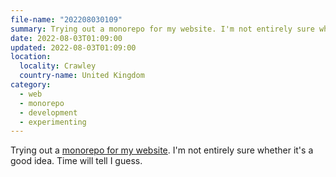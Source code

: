 ```yaml
---
file-name: "202208030109"
summary: Trying out a monorepo for my website. I'm not entirely sure whether it's a good idea. Time will tell I guess.
date: 2022-08-03T01:09:00
updated: 2022-08-03T01:09:00
location:
  locality: Crawley
  country-name: United Kingdom
category:
  - web
  - monorepo
  - development
  - experimenting
---
```


Trying out a [monorepo for my website](https://github.com/brootaylor/brootaylor-v2). I'm not entirely sure whether it's a good idea. Time will tell I guess.
